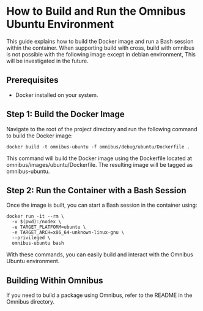 # How to Build and Run the Omnibus Ubuntu Environment
This guide explains how to build the Docker image and run a Bash session within the container.
When supporting build with cross, build with omnibus is not possible with the following image except in debian environment,
This will be investigated in the future.

## Prerequisites
- Docker installed on your system.

## Step 1: Build the Docker Image
Navigate to the root of the project directory and run the following command to build the Docker image:

```
docker build -t omnibus-ubuntu -f omnibus/debug/ubuntu/Dockerfile .
```

This command will build the Docker image using the Dockerfile located at omnibus/images/ubuntu/Dockerfile. The resulting image will be tagged as omnibus-ubuntu.

## Step 2: Run the Container with a Bash Session
Once the image is built, you can start a Bash session in the container using:

```
docker run -it --rm \
  -v $(pwd):/nodex \
  -e TARGET_PLATFORM=ubuntu \
  -e TARGET_ARCH=x86_64-unknown-linux-gnu \
  --privileged \
  omnibus-ubuntu bash
```

With these commands, you can easily build and interact with the Omnibus Ubuntu environment.

## Building Within Omnibus
If you need to build a package using Omnibus, refer to the README in the Omnibus directory.
